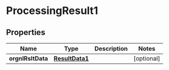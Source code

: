 

# ProcessingResult1

## Properties

Name | Type | Description | Notes
------------ | ------------- | ------------- | -------------
**orgnlRsltData** | [**ResultData1**](ResultData1.md) |  |  [optional]



